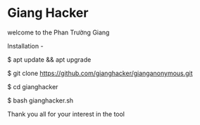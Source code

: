 # Giang Hacker
welcome to the Phan Trường Giang

Installation -

$ apt update && apt upgrade

$ git clone https://github.com/gianghacker/gianganonymous.git

$ cd gianghacker

$ bash gianghacker.sh

Thank you all for your interest in the tool